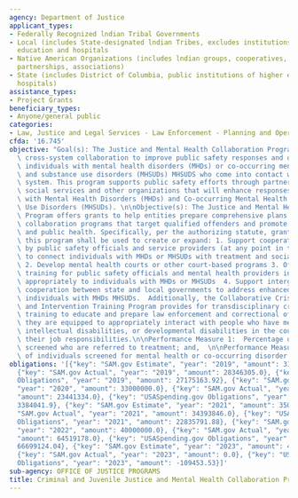 ```yaml
---
agency: Department of Justice
applicant_types:
- Federally Recognized lndian Tribal Governments
- Local (includes State-designated lndian Tribes, excludes institutions of higher
  education and hospitals
- Native American Organizations (includes lndian groups, cooperatives, corporations,
  partnerships, associations)
- State (includes District of Columbia, public institutions of higher education and
  hospitals)
assistance_types:
- Project Grants
beneficiary_types:
- Anyone/general public
categories:
- Law, Justice and Legal Services - Law Enforcement - Planning and Operations
cfda: '16.745'
objective: "Goal(s): The Justice and Mental Health Collaboration Program (JMHCP) supports\
  \ cross-system collaboration to improve public safety responses and outcomes for\
  \ individuals with mental health disorders (MHDs) or co-occurring mental health\
  \ and substance use disorders (MHSUDs) MHSUDS who come into contact with the justice\
  \ system. This program supports public safety efforts through partnerships with\
  \ social services and other organizations that will enhance responses to people\
  \ with Mental Health Disorders (MHDs) and Co-occurring Mental Health and Substance\
  \ Use Disorders (MHSUDs). \n\nObjective(s): The Justice and Mental Health Collaboration\
  \ Program offers grants to help entities prepare comprehensive plans to implement\
  \ collaboration programs that target qualified offenders and promote public safety\
  \ and public health. Specifically, per the authorizing statute, grants awarded under\
  \ this program shall be used to create or expand: 1. Support cooperative efforts\
  \ by public safety officials and service providers (at any point in the system)\
  \ to connect individuals with MHDs or MHSUDs with treatment and social services\
  \ 2. Develop mental health courts or other court-based programs 3. Offer specialized\
  \ training for public safety officials and mental health providers in order to respond\
  \ appropriately to individuals with MHDs or MHSUDs  4. Support intergovernmental\
  \ cooperation between state and local governments to address enhanced support to\
  \ individuals with MHDs MHSUDs.  Additionally, the Collaborative Crisis Response\
  \ and Intervention Training Program provides for transdisciplinary crisis response\
  \ training to educate and prepare law enforcement and correctional officers so that\
  \ they are equipped to appropriately interact with people who have mental illness,\
  \ intellectual disabilities, or developmental disabilities in the course of completing\
  \ their job responsibilities.\n\nPerformance Measure 1:  Percentage of individuals\
  \ screened who are referred to treatment; and,  \n\nPerformance Measure 2: Number\
  \ of individuals screened for mental health or co-occurring disorder."
obligations: '[{"key": "SAM.gov Estimate", "year": "2019", "amount": 31000000.0},
  {"key": "SAM.gov Actual", "year": "2019", "amount": 28346305.0}, {"key": "USASpending.gov
  Obligations", "year": "2019", "amount": 27175163.92}, {"key": "SAM.gov Estimate",
  "year": "2020", "amount": 33000000.0}, {"key": "SAM.gov Actual", "year": "2020",
  "amount": 23441334.0}, {"key": "USASpending.gov Obligations", "year": "2020", "amount":
  3384041.9}, {"key": "SAM.gov Estimate", "year": "2021", "amount": 35000000.0}, {"key":
  "SAM.gov Actual", "year": "2021", "amount": 34393846.0}, {"key": "USASpending.gov
  Obligations", "year": "2021", "amount": 22835791.88}, {"key": "SAM.gov Estimate",
  "year": "2022", "amount": 40000000.0}, {"key": "SAM.gov Actual", "year": "2022",
  "amount": 64519178.0}, {"key": "USASpending.gov Obligations", "year": "2022", "amount":
  66699124.04}, {"key": "SAM.gov Estimate", "year": "2023", "amount": 45000000.0},
  {"key": "SAM.gov Actual", "year": "2023", "amount": 0.0}, {"key": "USASpending.gov
  Obligations", "year": "2023", "amount": -109453.53}]'
sub-agency: OFFICE OF JUSTICE PROGRAMS
title: Criminal and Juvenile Justice and Mental Health Collaboration Program
---
```

